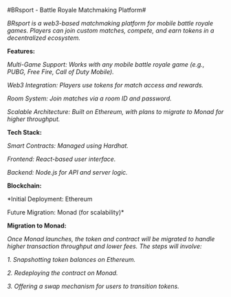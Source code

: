#BRsport - Battle Royale Matchmaking Platform#

*BRsport is a web3-based matchmaking platform for mobile battle royale games. Players can join custom matches, compete, and earn tokens in a decentralized ecosystem.*

**Features:**

*Multi-Game Support: Works with any mobile battle royale game (e.g., PUBG, Free Fire, Call of Duty Mobile).*

*Web3 Integration: Players use tokens for match access and rewards.*

*Room System: Join matches via a room ID and password.*

*Scalable Architecture: Built on Ethereum, with plans to migrate to Monad for higher throughput.*


**Tech Stack:**

*Smart Contracts: Managed using Hardhat.*

*Frontend: React-based user interface.*

*Backend: Node.js for API and server logic.*

**Blockchain:**

*Initial Deployment: Ethereum

Future Migration: Monad (for scalability)*


**Migration to Monad:**

*Once Monad launches, the token and contract will be migrated to handle higher transaction throughput and lower fees. The steps will involve:*

*1. Snapshotting token balances on Ethereum.*


*2. Redeploying the contract on Monad.*

*3. Offering a swap mechanism for users to transition tokens.*
